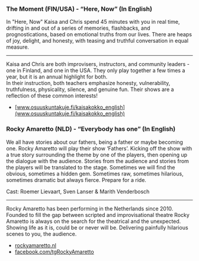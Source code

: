### The Moment (FIN/USA) - “Here, Now” (In English)

In "Here, Now" Kaisa and Chris spend 45 minutes with you in real time, drifting in and out of a series of memories, flashbacks, and prognostications, based on emotional truths from our lives. There are heaps of joy, delight, and honesty, with teasing and truthful conversation in equal measure.

---

Kaisa and Chris are both improvisers, instructors, and community leaders - one in Finland, and one in the USA. They only play together a few times a year, but it is an annual highlight for both.  
In their instruction, both teachers emphasize honesty, vulnerability, truthfulness, physicality, silence, and genuine fun. Their shows are a reflection of these common interests!

- [www.osuuskuntakuje.fi/kaisakokko_english](www.osuuskuntakuje.fi/kaisakokko_english)

### Rocky Amaretto (NLD) - “Everybody has one” (In English)

We all have stories about our fathers, being a father or maybe becoming one. Rocky Amaretto will play their show ‘Fathers’. Kicking off the show with a true story surrounding the theme by one of the players,  then opening up the dialogue with the audience.
Stories from the audience and stories from the players will be translated to the stage.
Sometimes we will find the obvious, sometimes a hidden gem. Sometimes raw, sometimes hilarious, sometimes dramatic but always fierce. Prepare for a ride.

Cast: Roemer Lievaart, Sven Lanser & Marith Venderbosch

---

Rocky Amaretto has been performing in the Netherlands since 2010. Founded to fill the gap between scripted and improvisational theatre Rocky Amaretto is always on the search for the theatrical and the unexpected. Showing life as it is, could be or never will be. Delivering painfully hilarious scenes to you, the audience. 

- [rockyamaretto.nl](http://www.rockyamaretto.nl)
- [facebook.com/tgRockyAmaretto](https://www.facebook.com/tgRockyAmaretto)
